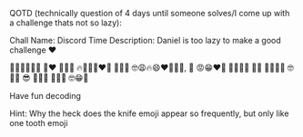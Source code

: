 QOTD (technically question of 4 days until someone solves/I come up with a challenge thats not so lazy):

Chall Name: Discord Time
Description: Daniel is too lazy to make a good challenge ❤️

🤡😎🔥🔪😄🍆 🔪❤️ 🥚🤓😄 🔥🔪🧂😄❤️🥚 🥷😁😔 🤓😩🔥😄❤️🥚🍆😔, 🔪 😡😁❤️🥚 💪😎🔥🥚 🥚😩 🥷🔪👀😄 🤓🔪🦷 😎 🦴🔪🥷 🥵😎🥚 🤓😁🥷

Have fun decoding


Hint: Why the heck does the knife emoji appear so frequently, but only like one tooth emoji
